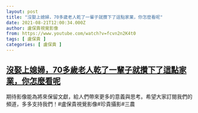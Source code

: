 ```yaml
---
layout: post
title: "沒娶上媳婦，70多歲老人乾了一輩子就攢下了這點家業，你怎麼看呢"
date: 2021-08-21T12:00:34.000Z
author: 盧保貴視覺影像
from: https://www.youtube.com/watch?v=fcvn2n2K4t0
tags: [ 盧保貴 ]
categories: [ 盧保貴 ]
---
```

<!--1629547234000-->
[沒娶上媳婦，70多歲老人乾了一輩子就攢下了這點家業，你怎麼看呢](https://www.youtube.com/watch?v=fcvn2n2K4t0)
------

<div>
期待影像能為將來保留文獻，給人們帶來更多的意義與思考。希望大家訂閱我們的頻道，多多支持我們！#盧保貴視覺影像#珍貴攝影#三農
</div>
